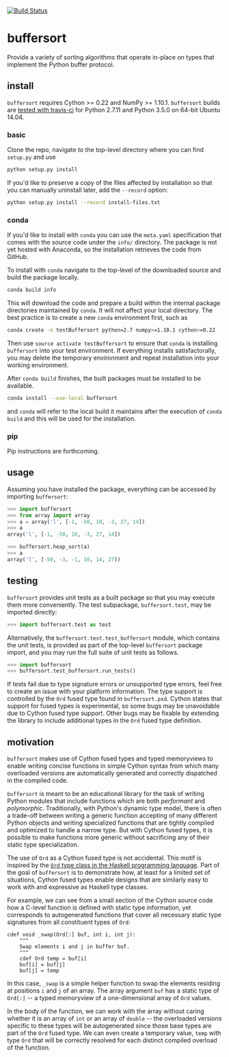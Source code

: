 [![Build Status](https://travis-ci.org/spearsem/buffersort.svg?branch=master)](https://travis-ci.org/spearsem/buffersort)

# buffersort
Provide a variety of sorting algorithms that operate in-place on types that implement the Python buffer protocol.

## install
`buffersort` requires Cython >= 0.22 and NumPy >= 1.10.1. `buffersort` builds are [tested with travis-ci](https://travis-ci.org/spearsem/buffersort) for Python 2.7.11 and Python 3.5.0 on 64-bit Ubuntu 14.04.

### basic
Clone the repo, navigate to the top-level directory where you can find `setup.py` and use

```bash
python setup.py install
```

If you'd like to preserve a copy of the files affected by installation so that you can manually uninstall later, add the `--record` option:

```bash
python setup.py install --record install-files.txt
```

### conda
If you'd like to install with `conda` you can use the `meta.yaml` specification that comes with the source code under the `info/` directory. The package is not yet hosted with Anaconda, so the installation retrieves the code from GitHub.

To install with `conda` navigate to the top-level of the downloaded source and build the package locally.

```bash
conda build info
```

This will download the code and prepare a build within the internal package directories maintained by `conda`. It will not affect your local directory. The best practice is to create a new `conda` environment first, such as

```bash
conda create -n testBuffersort python=2.7 numpy>=1.10.1 cython>=0.22
```

Then use `source activate testBuffersort` to ensure that `conda` is installing `buffersort` into your test environment. If everything installs satisfactorally, you may delete the temporary environment and repeat installation into your working environment.

After `conda build` finishes, the built packages must be installed to be available.

```bash
conda install --use-local buffersort
```

and `conda` will refer to the local build it maintains after the execution of `conda build` and this will be used for the installation.

### pip
Pip instructions are forthcoming.


## usage
Assuming you have installed the package, everything can be accessed by importing `buffersort`:

```python
>>> import buffersort
>>> from array import array
>>> a = array('l', [-1, -50, 10, -3, 27, 14])
>>> a
array('l', [-1, -50, 10, -3, 27, 14])

>>> buffersort.heap_sort(a)
>>> a
array('l', [-50, -3, -1, 10, 14, 27])
```

## testing
`buffersort` provides unit tests as a built package so that you may execute them more conveniently. The test subpackage, `buffersort.test`, may be imported directly:

```python
>>> import buffersort.test as test
```

Alternatively, the `buffersort.test.test_buffersort` module, which contains the unit tests, is provided as part of the top-level `buffersort` package import, and you may run the full suite of unit tests as follows.

```python
>>> import buffersort
>>> buffersort.test_buffersort.run_tests()
```

If tests fail due to type signature errors or unsupported type errors, feel free to create an issue with your platform information. The type support is controlled by the `Ord` fused type found in `buffersort.pxd`. Cython states that support for fused types is experimental, so some bugs may be unavoidable due to Cython fused type support. Other bugs may be fixable by extending the library to include additional types in the `Ord` fused type definition. 

## motivation
`buffersort` makes use of Cython fused types and typed memoryviews to enable writing concise functions in simple Cython syntax from which many overloaded versions are automatically generated and correctly dispatched in the compiled code. 

`buffersort` is meant to be an educational library for the task of writing Python modules that include functions which are both *performant* and *polymorphic*. Traditionally, with Python's dynamic type model, there is often a trade-off between writing a generic function accepting of many different Python objects and writing specialized functions that are tightly compiled and optimized to handle a narrow type. But with Cython fused types, it is possible to make functions more generic without sacrificing any of their static type specialization. 

The use of `Ord` as a Cython fused type is not accidental. This motif is inspired by the [`Ord` type class in the Haskell programming language](https://hackage.haskell.org/package/base-4.8.2.0/docs/Data-Ord.html). Part of the goal of `buffersort` is to demonstrate how, at least for a limited set of situations, Cython fused types enable designs that are similarly easy to work with and expressive as Haskell type classes.

For example, we can see from a small section of the Cython source code how a C-level function is defined with static type information, yet corresponds to autogenerated functions that cover all necessary static type signatures from all constituent types of `Ord`:

```cython
cdef void _swap(Ord[:] buf, int i, int j):
    """
    Swap elements i and j in buffer buf.
    """
    cdef Ord temp = buf[i]
    buf[i] = buf[j]
    buf[j] = temp
```

In this case, `_swap` is a simple helper function to swap the elements residing at positions `i` and `j` of an array. The array argument `buf` has a static type of `Ord[:]` -- a typed memoryview of a one-dimensional array of `Ord` values. 

In the body of the function, we can work with the array without caring whether it is an array of `int` or an array of `double` -- the overloaded versions specific to these types will be autogenerated since those base types are part of the `Ord` fused type. We can even create a temporary value, `temp` with type `Ord` that will be correctly resolved for each distinct compiled overload of the function.